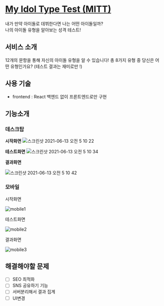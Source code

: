 # [My Idol Type Test (MITT)](https://my-idol-type-test.vercel.app)

내가 만약 아이돌로 데뷔한다면 나는 어떤 아이돌일까?  
나의 아이돌 유형을 알아보는 성격 테스트!

## 서비스 소개

12개의 문항을 통해 자신의 아이돌 유형을 알 수 있습니다! 총 8가지 유형 중 당신은 어떤 유형인가요?
(테스트 결과는 재미로만 !)

## 사용 기술

- frontend : React
  백엔드 없이 프론트엔드로만 구현

## 기능소개

### 데스크탑

**시작화면**
![스크린샷 2021-06-13 오전 5 10 22](https://user-images.githubusercontent.com/66766189/121788708-6d466000-cc0a-11eb-8cc7-3b6ef56cf034.png)

**테스트화면**
![스크린샷 2021-06-13 오전 5 10 34](https://user-images.githubusercontent.com/66766189/121788710-70d9e700-cc0a-11eb-8e56-ff71152a2385.png)

**결과화면**

![스크린샷 2021-06-13 오전 5 10 42](https://user-images.githubusercontent.com/66766189/121788748-b4345580-cc0a-11eb-86ef-ba9377cf1e93.png)

### 모바일

시작화면

![mobile1](https://user-images.githubusercontent.com/66766189/121788812-56543d80-cc0b-11eb-9e0b-c536ae15d797.jpg)

테스트화면

![mobile2](https://user-images.githubusercontent.com/66766189/121788818-65d38680-cc0b-11eb-8d1d-2fa27413e589.jpg)

결과화면

![mobile3](https://user-images.githubusercontent.com/66766189/121788820-6835e080-cc0b-11eb-82ea-23fc7ab4aaa5.jpg)

## 해결해야할 문제

- [ ] SEO 최적화
- [ ] SNS 공유하기 기능
- [ ] 서버분리해서 결과 집계
- [ ] UI변경

